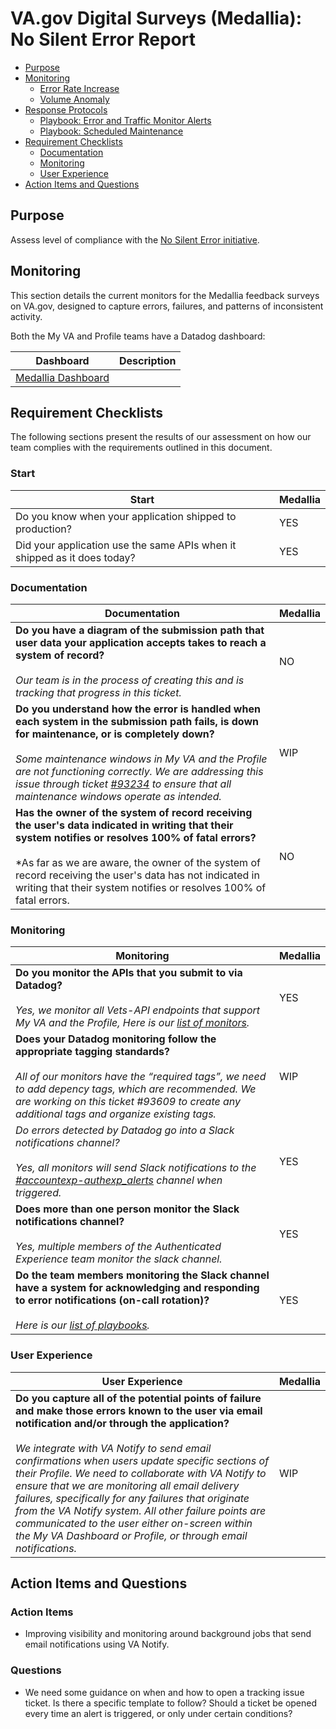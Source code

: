 # VA.gov Digital Surveys (Medallia): No Silent Error Report

- [Purpose](#purpose)
- [Monitoring](#monitoring)
  - [Error Rate Increase](#)
  - [Volume Anomaly](#)
- [Response Protocols](#response-protocols)
  - [Playbook: Error and Traffic Monitor Alerts](#playbook-error-and-traffic-monitor-alerts)
  - [Playbook: Scheduled Maintenance](#playbook-scheduled-maintenance)
- [Requirement Checklists](#requirement-checklists)
  - [Documentation](#documentation)
  - [Monitoring](#monitoring)
  - [User Experience](#user-experience)
- [Action Items and Questions](#action-items-and-questions)

## Purpose
Assess level of compliance with the [No Silent Error initiative](https://github.com/department-of-veterans-affairs/va.gov-team-sensitive/blob/master/platform/practices/zero-silent-failures/how-to-discover-if-your-app-has-silent-failures.md).

## Monitoring
This section details the current monitors for the Medallia feedback surveys on VA.gov, designed to capture errors, failures, and patterns of inconsistent activity.

Both the My VA and Profile teams have a Datadog dashboard:

| **Dashboard**          | **Description**        |
|-------------------|----------------------|
| [Medallia Dashboard]()     |           |


## Requirement Checklists
The following sections present the results of our assessment on how our team complies with the requirements outlined in this document. 

### Start

| **Start** | **Medallia** |
|-------------------|-----------|
| Do you know when your application shipped to production?  | YES |
| Did your application use the same APIs when it shipped as it does today? | YES |

### Documentation

| **Documentation** | **Medallia** |
|-------------------|-----------|
| **Do you have a diagram of the submission path that user data your application accepts takes to reach a system of record?**  <br><br> *Our team is in the process of creating this and is tracking that progress in this ticket.* | NO |
| **Do you understand how the error is handled when each system in the submission path fails, is down for maintenance, or is completely down?** <br><br> *Some maintenance windows in My VA and the Profile are not functioning correctly. We are addressing this issue through ticket [#93234](https://github.com/department-of-veterans-affairs/va.gov-team/issues/93234) to ensure that all maintenance windows operate as intended.* | WIP |
| **Has the owner of the system of record receiving the user's data indicated in writing that their system notifies or resolves 100% of fatal errors?** <br><br> *As far as we are aware, the owner of the system of record receiving the user's data has not indicated in writing that their system notifies or resolves 100% of fatal errors. | NO |

### Monitoring
| **Monitoring** | **Medallia** |
|----------------|-----------|
| **Do you monitor the APIs that you submit to via Datadog?** <br><br> *Yes, we monitor all Vets-API endpoints that support My VA and the Profile,  Here is our [list of monitors](https://vagov.ddog-gov.com/monitors/manage?q=tag%3A%22team%3Aauth-experience-profile%22&order=asc&sort=name).*| YES |
| **Does your Datadog monitoring follow the appropriate tagging standards?** <br><br> *All of our monitors have the “required tags”, we need to add depency tags, which are recommended.  We are working on this ticket #93609 to create any additional tags and organize existing tags.* | WIP |
| *Do errors detected by Datadog go into a Slack notifications channel?* <br><br> *Yes, all monitors will send Slack notifications to the [#accountexp-authexp_alerts](#https://dsva.slack.com/archives/C02SYJGH8FJ) channel when triggered.* | YES |
| **Does more than one person monitor the Slack notifications channel?** <br><br> *Yes, multiple members of the Authenticated Experience team monitor the slack channel.* | YES |
| **Do the team members monitoring the Slack channel have a system for acknowledging and responding to error notifications (on-call rotation)?** <br><br> *Here is our [list of playbooks](https://github.com/department-of-veterans-affairs/va.gov-team-sensitive/blob/master/products/identity-personalization/auth-experience/playbooks/monitoring.md).*| YES |

### User Experience
| **User Experience** | **Medallia** |
|---------------------|-----------|
| **Do you capture all of the potential points of failure and make those errors known to the user via email notification and/or through the application?** <br><br> *We integrate with VA Notify to send email confirmations when users update specific sections of their Profile. We need to collaborate with VA Notify to ensure that we are monitoring all email delivery failures, specifically for any failures that originate from the VA Notify system. All other failure points are communicated to the user either on-screen within the My VA Dashboard or Profile, or through email notifications.* | WIP |

## Action Items and Questions

### Action Items
- Improving visibility and monitoring around background jobs that send email notifications using VA Notify.

### Questions
- We need some guidance on when and how to open a tracking issue ticket. Is there a specific template to follow? Should a ticket be opened every time an alert is triggered, or only under certain conditions?

